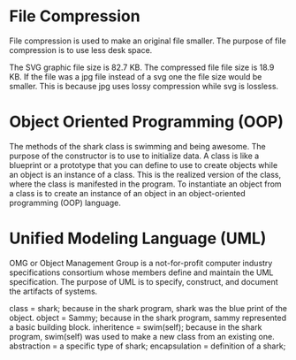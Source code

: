 # File Compression

File compression is used to make an original file smaller. The purpose of file compression is to use less desk space. 

The SVG graphic file size is 82.7 KB. The compressed file file size is 18.9 KB. If the file was a jpg file instead of a svg one the file size would be smaller. This is because jpg uses lossy compression while svg is lossless.

# Object Oriented Programming (OOP)

The methods of the shark class is swimming and being awesome. 
The purpose of the constructor is to use to initialize data.
A class is like a blueprint or a prototype that you can define to use to create objects while an object is an instance of a class. This is the realized version of the class, where the class is manifested in the program. To instantiate an object from a class is to create an instance of an object in an object-oriented programming (OOP) language.

 
# Unified Modeling Language (UML)

OMG or Object Management Group is a not-for-profit computer industry specifications consortium whose members define and maintain the UML specification.
The purpose of UML is to specify, construct, and document the artifacts of systems.

class = shark; because in the shark program, shark was the blue print of the object.
object = Sammy; because in the shark program, sammy represented a basic building block.
inheritence = swim(self); because in the shark program, swim(self) was used to make a new class from an existing one.
abstraction = a specific type of shark;
encapsulation = definition of a shark; 
